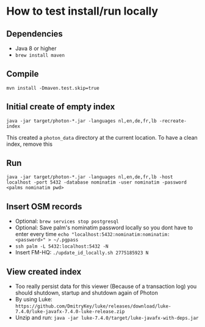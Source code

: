 # How to test install/run locally

## Dependencies
- Java 8 or higher
- `brew install maven`

## Compile
`mvn install -Dmaven.test.skip=true`

## Initial create of empty index
`java -jar target/photon-*.jar -languages nl,en,de,fr,lb -recreate-index`

This created a `photon_data` directory at the current location. To have a clean index, remove this

## Run
`java -jar target/photon-*.jar -languages nl,en,de,fr,lb -host localhost -port 5432 -database nominatim -user nominatim -password <palms nominatim pwd>`

## Insert OSM records
- Optional: `brew services stop postgresql`
- Optional: Save palm's nominatim password locally so you dont have to enter every time `echo "localhost:5432:nominatim:nominatim:<password>" > ~/.pgpass`
- `ssh palm -L 5432:localhost:5432 -N`
- Insert FM-HQ: `./update_id_locally.sh 2775185923 N`

## View created index
- Too really persist data for this viewer (Because of a transaction log) you should shutdown, startup and shutdown again of Photon
- By using Luke: `https://github.com/DmitryKey/luke/releases/download/luke-7.4.0/luke-javafx-7.4.0-luke-release.zip`
- Unzip and run: `java -jar luke-7.4.0/target/luke-javafx-with-deps.jar `